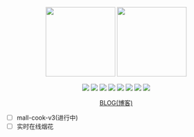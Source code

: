 <!-- 参考https://github.com/anuraghazra/github-readme-stats => https://github-readme-stats-git-masterrstaa-rickstaa.vercel.app -->

<p align="center">
   <img style="height: 160px;" src="https://github-readme-stats-git-masterrstaa-rickstaa.vercel.app/api?username=Qiu-Jun&hide_title=_true_&count_private=_true_&show_icons=_true_&bg_color=30,e96443,904e95&title_color=fff&text_color=fff" />
   <img style="height: 160px;" src="https://github-readme-stats-git-masterrstaa-rickstaa/api/top-langs/?username=Qiu-Jun&hide_title=_true_&layout=default" />
</p>

<p align="center">
    <span>
        <img src="https://img.shields.io/badge/HTML-E34F26" />
        <img src="https://img.shields.io/badge/CSS-1572B6" />
        <img src="https://img.shields.io/badge/JavaScript-oringe" />
        <img src="https://img.shields.io/badge/Vue-green" />
        <img src="https://img.shields.io/badge/React-cyan" />
        <img src="https://img.shields.io/badge/Node-black" />
        <img src="https://img.shields.io/badge/MySql-aquamarine" />
        <img src="https://img.shields.io/badge/Mongodb-aqua" />
    </span>
</p>

<p align="center">
    <a href="https://juneqiu.gitee.io/blog_build">BLOG(博客)</a>
</p>

- [ ] mall-cook-v3(进行中)
- [ ] 实时在线烟花                                               
